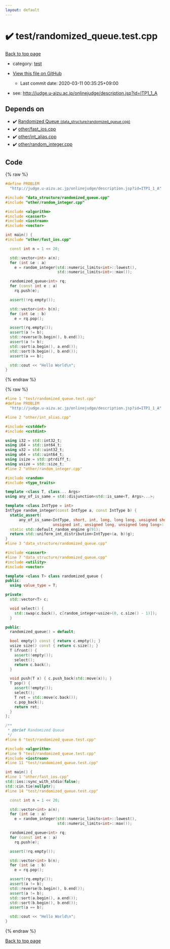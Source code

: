 ```yaml
---
layout: default
---
```


<!-- mathjax config similar to math.stackexchange -->
<script type="text/javascript" async
  src="https://cdnjs.cloudflare.com/ajax/libs/mathjax/2.7.5/MathJax.js?config=TeX-MML-AM_CHTML">
</script>
<script type="text/x-mathjax-config">
  MathJax.Hub.Config({
    TeX: { equationNumbers: { autoNumber: "AMS" }},
    tex2jax: {
      inlineMath: [ ['$','$'] ],
      processEscapes: true
    },
    "HTML-CSS": { matchFontHeight: false },
    displayAlign: "left",
    displayIndent: "2em"
  });
</script>

<script type="text/javascript" src="https://cdnjs.cloudflare.com/ajax/libs/jquery/3.4.1/jquery.min.js"></script>
<script src="https://cdn.jsdelivr.net/npm/jquery-balloon-js@1.1.2/jquery.balloon.min.js" integrity="sha256-ZEYs9VrgAeNuPvs15E39OsyOJaIkXEEt10fzxJ20+2I=" crossorigin="anonymous"></script>
<script type="text/javascript" src="../../assets/js/copy-button.js"></script>
<link rel="stylesheet" href="../../assets/css/copy-button.css" />


# :heavy_check_mark: test/randomized_queue.test.cpp

<a href="../../index.html">Back to top page</a>

* category: <a href="../../index.html#098f6bcd4621d373cade4e832627b4f6">test</a>
* <a href="{{ site.github.repository_url }}/blob/master/test/randomized_queue.test.cpp">View this file on GitHub</a>
    - Last commit date: 2020-03-11 00:35:25+09:00


* see: <a href="http://judge.u-aizu.ac.jp/onlinejudge/description.jsp?id=ITP1_1_A">http://judge.u-aizu.ac.jp/onlinejudge/description.jsp?id=ITP1_1_A</a>


## Depends on

* :heavy_check_mark: <a href="../../library/data_structure/randomized_queue.cpp.html">Randomized Queue <small>(data_structure/randomized_queue.cpp)</small></a>
* :heavy_check_mark: <a href="../../library/other/fast_ios.cpp.html">other/fast_ios.cpp</a>
* :heavy_check_mark: <a href="../../library/other/int_alias.cpp.html">other/int_alias.cpp</a>
* :heavy_check_mark: <a href="../../library/other/random_integer.cpp.html">other/random_integer.cpp</a>


## Code

<a id="unbundled"></a>
{% raw %}
```cpp
#define PROBLEM                                                                \
  "http://judge.u-aizu.ac.jp/onlinejudge/description.jsp?id=ITP1_1_A"

#include "data_structure/randomized_queue.cpp"
#include "other/random_integer.cpp"

#include <algorithm>
#include <cassert>
#include <iostream>
#include <vector>

int main() {
#include "other/fast_ios.cpp"

  const int n = 1 << 20;

  std::vector<int> a(n);
  for (int &e : a)
    e = random_integer(std::numeric_limits<int>::lowest(),
                       std::numeric_limits<int>::max());

  randomized_queue<int> rq;
  for (const int e : a)
    rq.push(e);

  assert(!rq.empty());

  std::vector<int> b(n);
  for (int &e : b)
    e = rq.pop();

  assert(rq.empty());
  assert(a != b);
  std::reverse(b.begin(), b.end());
  assert(a != b);
  std::sort(a.begin(), a.end());
  std::sort(b.begin(), b.end());
  assert(a == b);

  std::cout << "Hello World\n";
}
```
{% endraw %}

<a id="bundled"></a>
{% raw %}
```cpp
#line 1 "test/randomized_queue.test.cpp"
#define PROBLEM                                                                \
  "http://judge.u-aizu.ac.jp/onlinejudge/description.jsp?id=ITP1_1_A"

#line 2 "other/int_alias.cpp"

#include <cstddef>
#include <cstdint>

using i32 = std::int32_t;
using i64 = std::int64_t;
using u32 = std::uint32_t;
using u64 = std::uint64_t;
using isize = std::ptrdiff_t;
using usize = std::size_t;
#line 2 "other/random_integer.cpp"

#include <random>
#include <type_traits>

template <class T, class... Args>
using any_of_is_same = std::disjunction<std::is_same<T, Args>...>;

template <class IntType = int>
IntType random_integer(const IntType a, const IntType b) {
  static_assert(
      any_of_is_same<IntType, short, int, long, long long, unsigned short,
                     unsigned int, unsigned long, unsigned long long>::value);
  static std::default_random_engine g(91);
  return std::uniform_int_distribution<IntType>(a, b)(g);
}
#line 3 "data_structure/randomized_queue.cpp"

#include <cassert>
#line 7 "data_structure/randomized_queue.cpp"
#include <utility>
#include <vector>

template <class T> class randomized_queue {
public:
  using value_type = T;

private:
  std::vector<T> c;

  void select() {
    std::swap(c.back(), c[random_integer<usize>(0, c.size() - 1)]);
  }

public:
  randomized_queue() = default;

  bool empty() const { return c.empty(); }
  usize size() const { return c.size(); }
  T &front() {
    assert(!empty());
    select();
    return c.back();
  }

  void push(T x) { c.push_back(std::move(x)); }
  T pop() {
    assert(!empty());
    select();
    T ret = std::move(c.back());
    c.pop_back();
    return ret;
  }
};

/**
 * @brief Randomized Queue
 */
#line 6 "test/randomized_queue.test.cpp"

#include <algorithm>
#line 9 "test/randomized_queue.test.cpp"
#include <iostream>
#line 11 "test/randomized_queue.test.cpp"

int main() {
#line 1 "other/fast_ios.cpp"
std::ios::sync_with_stdio(false);
std::cin.tie(nullptr);
#line 14 "test/randomized_queue.test.cpp"

  const int n = 1 << 20;

  std::vector<int> a(n);
  for (int &e : a)
    e = random_integer(std::numeric_limits<int>::lowest(),
                       std::numeric_limits<int>::max());

  randomized_queue<int> rq;
  for (const int e : a)
    rq.push(e);

  assert(!rq.empty());

  std::vector<int> b(n);
  for (int &e : b)
    e = rq.pop();

  assert(rq.empty());
  assert(a != b);
  std::reverse(b.begin(), b.end());
  assert(a != b);
  std::sort(a.begin(), a.end());
  std::sort(b.begin(), b.end());
  assert(a == b);

  std::cout << "Hello World\n";
}

```
{% endraw %}

<a href="../../index.html">Back to top page</a>

